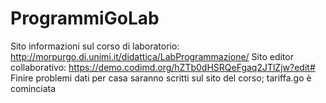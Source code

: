# ProgrammiGoLab

Sito informazioni sul corso di laboratorio: http://morpurgo.di.unimi.it/didattica/LabProgrammazione/
Sito editor collaborativo: https://demo.codimd.org/hZTb0dHSRQeFgaq2JTlZjw?edit#
Finire problemi dati per casa saranno scritti sul sito del corso; tariffa.go è cominciata

